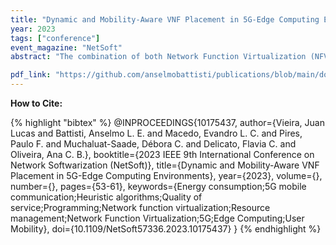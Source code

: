 ```yaml
---
title: "Dynamic and Mobility-Aware VNF Placement in 5G-Edge Computing Environments"
year: 2023
tags: ["conference"]
event_magazine: "NetSoft"
abstract: "The combination of both Network Function Virtualization (NFV) and Edge Computing facilitates the Quality of Service (QoS) fulfillment of latency-stringent applications by taking advantage of the proximity of the devices at the edge and the user, and provides the necessary flexibility to enable agile, cost-effective, and on-demand service delivery models for 5G environments. However, to achieve those benefits, VNFs must be deployed so that system resource utilization is optimized and service QoS is maintained. In this context, the selection of the most suitable edge nodes to deploy VNFs is a challenging research issue because multiple — and often conflicting — objectives must be considered by the VNF placement algorithm. The challenges become greater when considering the high dynamism of the edge environment. The availability of edge nodes and users’ locations vary over time, making original allocation decisions ineffective. In this paper, we propose DSP, a Dynamic Smart VNF Placement algorithm that considers the dynamic nature of a 5G edge environment. Our proposal focuses on optimizing resource utilization with an online placement approach to handle continuously arriving service requests. Furthermore, we also account for user mobility providing an approach that reduces the performance impact caused by users’ movement. Additionally, a two-level resource-sharing mechanism is provided, minimizing the cost for the infrastructure provider with low impact on QoS."

pdf_link: "https://github.com/anselmobattisti/publications/blob/main/docs/2023/NetSoft/article.pdf"
---
```


<strong>How to Cite:</strong>

{% highlight "bibtex" %}
@INPROCEEDINGS{10175437,
  author={Vieira, Juan Lucas and Battisti, Anselmo L. E. and Macedo, Evandro L. C. and Pires, Paulo F. and Muchaluat-Saade, Débora C. and Delicato, Flavia C. and Oliveira, Ana C. B.},
  booktitle={2023 IEEE 9th International Conference on Network Softwarization (NetSoft)}, 
  title={Dynamic and Mobility-Aware VNF Placement in 5G-Edge Computing Environments}, 
  year={2023},
  volume={},
  number={},
  pages={53-61},
  keywords={Energy consumption;5G mobile communication;Heuristic algorithms;Quality of service;Programming;Network function virtualization;Resource management;Network Function Virtualization;5G;Edge Computing;User Mobility},
  doi={10.1109/NetSoft57336.2023.10175437}
}
{% endhighlight %}